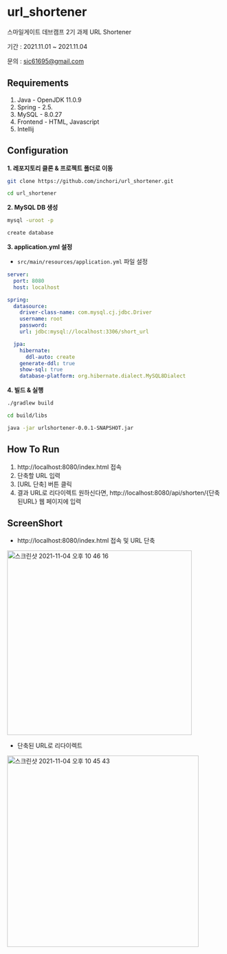# url_shortener
스마일게이트 데브캠프 2기 과제 URL Shortener

기간 : 2021.11.01 ~ 2021.11.04

문의 : sic61695@gmail.com

## Requirements
1. Java - OpenJDK 11.0.9
2. Spring - 2.5.
3. MySQL - 8.0.27
4. Frontend - HTML, Javascript
5. Intellij

## Configuration

**1. 레포지토리 클론 & 프로젝트 폴더로 이동**
```bash
git clone https://github.com/inchori/url_shortener.git

cd url_shortener
```

**2. MySQL DB 생성**
```bash
mysql -uroot -p

create database
```

**3. application.yml 설정**
+ `src/main/resources/application.yml` 파일 설정
```yaml
server:
  port: 8080
  host: localhost

spring:
  datasource:
    driver-class-name: com.mysql.cj.jdbc.Driver
    username: root
    password:
    url: jdbc:mysql://localhost:3306/short_url

  jpa:
    hibernate:
      ddl-auto: create
    generate-ddl: true
    show-sql: true
    database-platform: org.hibernate.dialect.MySQL8Dialect
```

**4. 빌드 & 실행**
```bash
./gradlew build

cd build/libs

java -jar urlshortener-0.0.1-SNAPSHOT.jar
```

## How To Run
1. http://localhost:8080/index.html 접속
2. 단축할 URL 입력
3. [URL 단축] 버튼 클릭
4. 결과 URL로 리다이렉트 원하신다면, http://localhost:8080/api/shorten/{단축된URL} 웹 페이지에 입력

## ScreenShort
+ http://localhost:8080/index.html 접속 및 URL 단축
<img width="429" alt="스크린샷 2021-11-04 오후 10 46 16" src="https://user-images.githubusercontent.com/49394875/140324756-55127b53-8488-456a-b73d-9bfb82904ca9.png">

+ 단축된 URL로 리다이렉트
<img width="445" alt="스크린샷 2021-11-04 오후 10 45 43" src="https://user-images.githubusercontent.com/49394875/140324605-f5941ea1-c952-4768-b83b-3f34ad6c754e.png">
